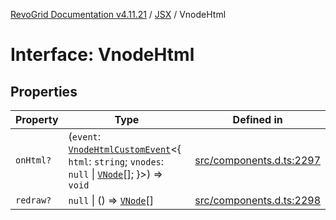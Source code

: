 [RevoGrid Documentation v4.11.21](README.md) / [JSX](Namespace.JSX.md) / VnodeHtml

# Interface: VnodeHtml

## Properties

| Property | Type | Defined in |
| ------ | ------ | ------ |
| `onHtml?` | (`event`: [`VnodeHtmlCustomEvent`](Interface.VnodeHtmlCustomEvent.md)\<\{ `html`: `string`; `vnodes`: `null` \| [`VNode`](Interface.VNode.md)[]; \}\>) => `void` | [src/components.d.ts:2297](https://github.com/revolist/revogrid/blob/a0e7ff1e32285a85a0644789b55a183ad196d0cf/src/components.d.ts#L2297) |
| `redraw?` | `null` \| () => [`VNode`](Interface.VNode.md)[] | [src/components.d.ts:2298](https://github.com/revolist/revogrid/blob/a0e7ff1e32285a85a0644789b55a183ad196d0cf/src/components.d.ts#L2298) |
